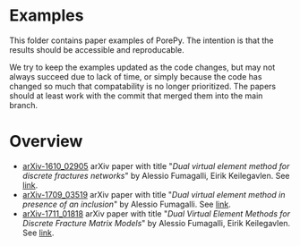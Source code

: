 # Examples
This folder contains paper examples of PorePy. The intention is that the results should be accessible and reproducable.

We try to keep the examples updated as the code changes, but may not always succeed due to lack of time, or simply because the code has changed so much that compatability is no longer prioritized. The papers should at least work with the commit that merged them into the main branch.

# Overview
* [arXiv-1610_02905](./arXiv-1610_02905/) arXiv paper with title "*Dual virtual element method for discrete fractures networks*" by Alessio Fumagalli, Eirik Keilegavlen. See [link](https://arxiv.org/abs/1610.02905).
* [arXiv-1709_03519](./arXiv-1709_03519/) arXiv paper with title "*Dual virtual element method in presence of an inclusion*" by Alessio Fumagalli. See [link](https://arxiv.org/abs/1709.03519).
* [arXiv-1711_01818](./arXiv-1711_01818/) arXiv paper with title "*Dual Virtual Element Methods for Discrete Fracture Matrix Models*" by Alessio Fumagalli, Eirik Keilegavlen. See [link](https://arxiv.org/abs/1711.01818).
